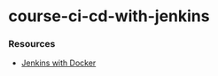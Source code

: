 # course-ci-cd-with-jenkins


### Resources

* [Jenkins with Docker](https://github.com/jenkinsci/docker/blob/master/README.md)
